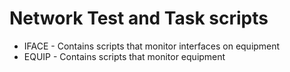 # Network Test and Task scripts

* IFACE - Contains scripts that monitor interfaces on equipment
* EQUIP - Contains scripts that monitor equipment
